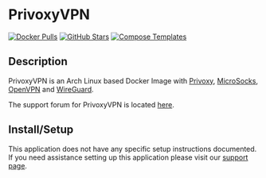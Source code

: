 # PrivoxyVPN

[![Docker Pulls](https://img.shields.io/docker/pulls/binhex/arch-privoxyvpn?style=flat-square&color=607D8B&label=docker%20pulls&logo=docker)](https://hub.docker.com/r/binhex/arch-privoxyvpn)
[![GitHub Stars](https://img.shields.io/github/stars/binhex/arch-privoxyvpn?style=flat-square&color=607D8B&label=github%20stars&logo=github)](https://github.com/binhex/arch-privoxyvpn)
[![Compose Templates](https://img.shields.io/static/v1?style=flat-square&color=607D8B&label=compose&message=templates)](https://github.com/GhostWriters/DockSTARTer/tree/master/compose/.apps/privoxyvpn)

## Description

PrivoxyVPN is an Arch Linux based Docker Image with
[Privoxy](http://privoxy.org/), [MicroSocks](https://github.com/rofl0r/microsocks), [OpenVPN](https://openvpn.net/) and [WireGuard](https://www.wireguard.com/).

The support forum for PrivoxyVPN is located
[here](https://forums.unraid.net/topic/78028-support-binhex-privoxyvpn/).

## Install/Setup

This application does not have any specific setup instructions documented. If
you need assistance setting up this application please visit our
[support page](https://dockstarter.com/basics/support/).
